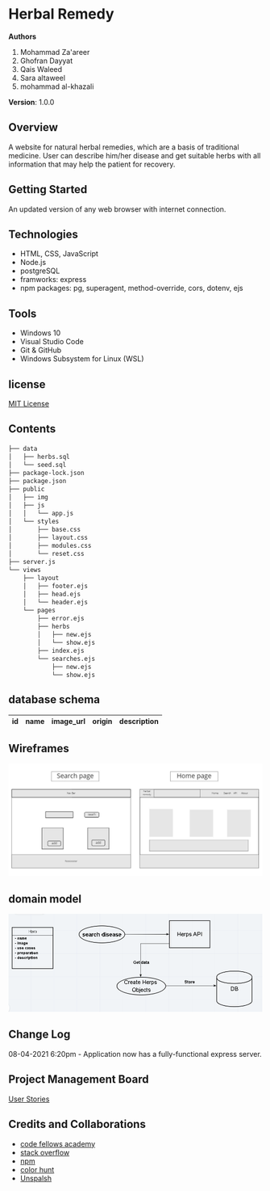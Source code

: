 # Herbal Remedy

**Authors**
1. Mohammad Za'areer
2. Ghofran Dayyat
3. Qais Waleed 
4. Sara altaweel
5. mohammad al-khazali
 
**Version**: 1.0.0

## Overview
A website for natural herbal remedies, which are a basis of traditional medicine. User can describe him/her disease and get suitable herbs with all information that may help the patient for recovery.

## Getting Started
An updated version of any web browser with internet connection.

## Technologies
* HTML, CSS, JavaScript
* Node.js
* postgreSQL
* framworks: express
* npm packages: pg, superagent, method-override, cors, dotenv, ejs  

## Tools
* Windows 10
* Visual Studio Code
* Git & GitHub
* Windows Subsystem for Linux (WSL)

## license
[MIT License](LICENSE)

## Contents
```
├── data
│   ├── herbs.sql
│   └── seed.sql
├── package-lock.json
├── package.json
├── public
│   ├── img
│   ├── js
│   │   └── app.js
│   └── styles
│       ├── base.css
│       ├── layout.css
│       ├── modules.css
│       └── reset.css
├── server.js
└── views
    ├── layout
    │   ├── footer.ejs
    │   ├── head.ejs
    │   └── header.ejs
    └── pages
        ├── error.ejs
        ├── herbs
        │   ├── new.ejs
        │   └── show.ejs
        ├── index.ejs
        └── searches.ejs
            ├── new.ejs
            └── show.ejs
```
## database schema
|id|name|image_url|origin|description|
|--|----|---------|------|-----------|  

## Wireframes
![wireframes](public/img/wireFrame.jpg)

## domain model

![domain model](public/img/domain-model.PNG)
## Change Log
08-04-2021 6:20pm - Application now has a fully-functional express server. 

## Project Management Board
[User Stories](https://trello.com/b/GDHu5V5R/code301-project)

## Credits and Collaborations
* [code fellows academy](https://www.codefellows.org/)
* [stack overflow](https://stackoverflow.com/)
* [npm](https://www.npmjs.com/)
* [color hunt](https://colorhunt.co/)
* [Unspalsh](https://unsplash.com/)
